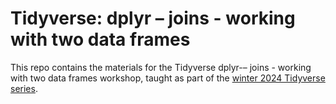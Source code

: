 # Tidyverse: dplyr – joins - working with two data frames
This repo contains the materials for the Tidyverse dplyr-– joins - working with two data frames workshop, taught as part of the [winter 2024 Tidyverse series](https://github.com/nuitrcs/tidyverse_winter_2024).

